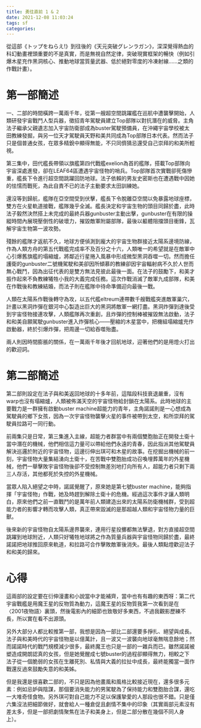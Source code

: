 ```yaml
---
title: 勇往直前 1 & 2
date: 2021-12-08 11:03:24
tags: sf
categories:
---
```


從這部《トップをねらえ!》到往後的《天元突破グレンラガン》，深深覺得熱血的科幻動畫裡頭重要的不是真實，而是無視自然定律，突破現實框架的暢快（例如引爆木星充作黑洞核心、推動地球當質量武器、低於絕對零度的冷凍射線……之類的作戰計畫）。

<!--more-->

# 第一部簡述
一、二部的時間橫跨一萬兩千年，從第一艘超空間跳躍艦在巡航中遭襲擊開始，人類研發宇宙戰鬥人型兵器，徵招青年駕駛員建立Top部隊以對抗潛在的威脅。主角法子繼承父親遺志加入宇宙防衛部成為buster駕駛預備員，在沖繩宇宙學校被太田教練發掘，與另一位天才駕駛員天野和美共同成為Top部隊日本代表。然而法子只是個普通女孩，在眾多精銳中顯得無能，不只同儕猜忌還受自己崇拜的和美所輕視。

第三集中，田代艦長帶領以旗艦第四代戰艦exelion為首的艦隊，搭載Top部隊向宇宙深處進發，卻在LEAF64區遭遇宇宙怪物的哨兵。Top部隊首次實戰卻死傷慘重，艦長下令進行超空間跳躍回防地球。法子依賴的男友史密斯也在遭遇戰中因她的怯懦而戰死，為此自責不已的法子主動要求太田訓練她。

還沒等到歸航，艦隊在亞空間受到伏擊，艦長下令脫離亞空間以免暴露地球座標，雙方在火星軌道接戰，艦隊幾乎全滅。艦長決定和宇宙生物的頭目同歸於盡，此時法子毅然決然搭上未完成的最終兵器gunbuster主動出擊，gunbuster在有限的操縱時間內展現壓倒性的破壞力，摧毀敵軍附屬部隊，最後以軀體阻擋頭目衝鋒，瓦解宇宙生物第一波攻勢。

殘餘的艦隊才返航不久，地球方便偵測到龐大的宇宙生物群接近太陽系邊境防線，作為人類方舟的第五代戰艦完成率不及百分之十六，人類唯一的希望就是在敵軍中心引爆舊旗艦的塌縮爐，將鄰近行星捲入風暴中形成微型黑洞吞噬一切。然而擔任護衛的gunbuster二號機駕駛和美卻因所傾慕的教練卻因宇宙輻射病不久於人世而無心戰鬥，因為出征代表的是雙方無法見彼此最後一面。在法子的鼓勵下，和美才振作起來不負教練犧牲小我的大義完成任務。這次作戰消滅了敵軍九成部隊，和美在作戰後和教練結婚，而法子則在艦隊中待命準備迎向最後一戰。

人類在太陽系作戰後轉守為攻，以五代艦eltreum連帶數千艘戰艦突進敵軍巢穴，計畫以黑洞炸彈在銀河中心製造出巨大的黑洞將敵軍一網打盡。黑洞炸彈到達後受到宇宙怪物接連攻擊，人類艦隊再次重創，且炸彈的控制棒被摧毀無法啟動，法子和和美自願駕駛gunbuster進入炸彈核心——壓縮的木星當中，把機組塌縮爐充作啟動器，終於引爆炸彈，把周邊一切給吞噬殆盡。

兩人則因時間膨脹的關係，在一萬兩千年後才回航地球，迎著他們的是用燈火打出的歡迎詞。

# 第二部簡述

第二部則設定在法子與和美返回地球的十多年前，這階段科技衰退嚴重，沒有warp也沒有塌縮爐，人類被佈滿天空的宇宙怪物給封鎖在太陽系。此時地球的主要戰力是一群擁有啟動buster machine超能力的青年，主角諾諾則是一心想成為駕駛員的鄉下女孩，因為一次宇宙怪物襲擊火星的事件被帶到太空，和所崇拜的駕駛員拉路可一同行動。

前兩集只是日常，第三集進入主線，超能力者群當中有兩個雙胞胎正在開發土衛十當中潛在的機械，他們相信這力量可以帶給他們永遠的青春，因此指派其他駕駛員解決巡邏於附近的宇宙怪物，這邊衍伸出琪可和木星的故事。在挖掘出機械的前一刻，宇宙怪物大量集結湧向土衛十，在苦戰中雙胞胎成功召喚埋葬萬年的外星機械，他們一舉擊敗宇宙怪物後卻不受控制無差別地打向所有人，超能力者只剩下兩三人存活，其他都死於失控的外星機械。

當眾人陷入絕望之中時，諾諾覺醒了，原來她是第七號buster machine，能夠指揮「宇宙怪物」作戰，她及時趕到解除土衛十的危機。經過這次事件才讓人類明白，原來他們之前一直戰鬥的是萬年前人類建造出來的太陽系防衛機械群，受到超能力者的影響才轉而攻擊人類，真正帶來毀滅的是那超越人類和宇宙怪物力量的巨獸。

後來新的宇宙怪物自太陽系邊界襲來，連用行星投擲都無法擊退，對方直接超空間跳躍到地球附近，人類只好犧牲地球將之作為質量兵器與宇宙怪物同歸於盡，最終諾諾把地球推回原來軌道，和拉路可合作擊敗敵軍後消失。最後人類點燈歡迎法子和和美的歸來。

# 心得

這兩部的設定要在衍伸漫畫和小說當中才能補齊，當中也有有趣的東西呀：第二代宇宙戰艦是用魔王星的反物質為動力，這魔王星的反物質我第一次看到是在〈2001夜物語〉裏頭，然後電影內的細節也致敬好多東西，不過我觀影歷練不長，所以實在看不出源頭。

另外大部分人都比較推第一部，我想是因為一部比二部還要多掙扎、絕望與成長。法子與和美時代的宇宙怪物是以億萬計，且一波又一波襲向地球毫無喘息餘地；然而諾諾時代的戰鬥規模減少很多，最終魔王也只是一部的一雜兵而已。雖然諾諾被塑造成開朗認真的女孩，但是她覺醒成七號buster的過程卻顯得無力，相較之下法子從一個脆弱的女孩在生離死別、私情與大義的拉扯中成長，最終能獨當一面作戰還反過來鼓勵失意的和美姊。

但是我還是很喜歡二部的，不只是因為他畫風和風格比較接近現在，還多很多元素：例如忌妒與陰謀，那個要消失能力的男駕駛為了保持能力和雙胞胎合謀，還吃一大堆奇怪食物。另外琪可對自己能力不足以保護摯愛的人那段也很不錯。只是僅六集沒法把細節做好，就會給人一種倉促且劇情不集中的印象（其實兩部元素沒有差太多，但是一部把劇情聚焦在法子和美身上，但是二部分散在幾個不同人身上）。